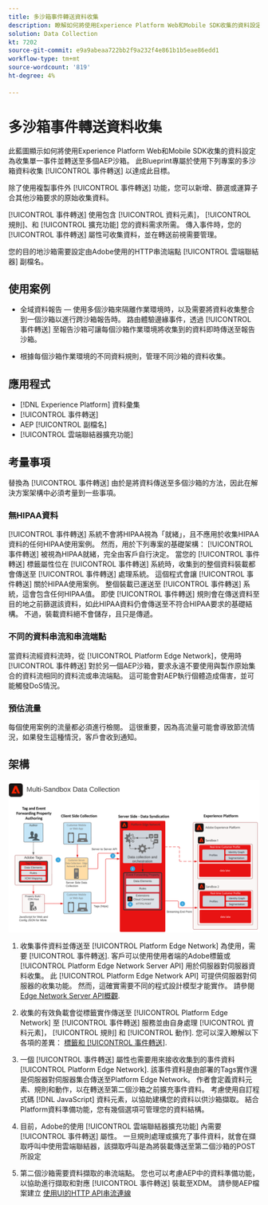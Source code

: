 ```yaml
---
title: 多沙箱事件轉送資料收集
description: 瞭解如何將使用Experience Platform Web和Mobile SDK收集的資料設定為收集單一事件並轉送至多個Experience Platform沙箱。
solution: Data Collection
kt: 7202
source-git-commit: e9a9abeaa722bb2f9a232f4e861b1b5eae86edd1
workflow-type: tm+mt
source-wordcount: '819'
ht-degree: 4%

---
```



# 多沙箱事件轉送資料收集

此藍圖顯示如何將使用Experience Platform Web和Mobile SDK收集的資料設定為收集單一事件並轉送至多個AEP沙箱。 此Blueprint專屬於使用下列專案的多沙箱資料收集 [!UICONTROL 事件轉送] 以達成此目標。

除了使用複製事件外 [!UICONTROL 事件轉送] 功能，您可以新增、篩選或運算子合其他沙箱要求的原始收集資料。

[!UICONTROL 事件轉送] 使用包含 [!UICONTROL 資料元素]， [!UICONTROL 規則]、和 [!UICONTROL 擴充功能] 您的資料需求所需。 傳入事件時，您的 [!UICONTROL 事件轉送] 屬性可收集資料，並在轉送前視需要管理。

您的目的地沙箱需要設定由Adobe使用的HTTP串流端點 [!UICONTROL 雲端聯結器] 副檔名。

## 使用案例

* 全域資料報告 — 使用多個沙箱來隔離作業環境時，以及需要將資料收集整合到一個沙箱以進行跨沙箱報告時。 路由體驗邊緣事件，透過 [!UICONTROL 事件轉送] 至報告沙箱可讓每個沙箱作業環境將收集到的資料即時傳送至報告沙箱。

* 根據每個沙箱作業環境的不同資料規則，管理不同沙箱的資料收集。

## 應用程式

* [!DNL Experience Platform] 資料彙集
* [!UICONTROL 事件轉送]
* AEP [!UICONTROL 副檔名]
* [!UICONTROL 雲端聯結器擴充功能]

## 考量事項

替換為 [!UICONTROL 事件轉送] 由於是將資料傳送至多個沙箱的方法，因此在解決方案架構中必須考量到一些事項。

### 無HIPAA資料

[!UICONTROL 事件轉送] 系統不會將HIPAA視為「就緒」，且不應用於收集HIPAA資料的任何HIPAA使用案例。 然而，用於下列專案的基礎架構： [!UICONTROL 事件轉送] 被視為HIPAA就緒，完全由客戶自行決定。 當您的 [!UICONTROL 事件轉送] 標籤屬性位在 [!UICONTROL 事件轉送] 系統時，收集到的整個資料裝載都會傳送至 [!UICONTROL 事件轉送] 處理系統。 這個程式會讓 [!UICONTROL 事件轉送] 關於HIPAA使用案例。 整個裝載已運送至 [!UICONTROL 事件轉送] 系統，這會包含任何HIPAA值。 即使 [!UICONTROL 事件轉送] 規則會在傳送資料至目的地之前篩選該資料，如此HIPAA資料仍會傳送至不符合HIPAA要求的基礎結構。 不過，裝載資料絕不會儲存，且只是傳遞。

### 不同的資料串流和串流端點

當資料流經資料流時，從 [!UICONTROL Platform Edge Network]，使用時 [!UICONTROL 事件轉送] 對於另一個AEP沙箱，要求永遠不要使用與製作原始集合的資料流相同的資料流或串流端點。 這可能會對AEP執行個體造成傷害，並可能觸發DoS情況。

### 預估流量

每個使用案例的流量都必須進行檢閱。 這很重要，因為高流量可能會導致節流情況，如果發生這種情況，客戶會收到通知。

## 架構

![多沙箱 [!UICONTROL 事件轉送]](assets/multi-sandbox-data-collection.png)

1. 收集事件資料並傳送至 [!UICONTROL Platform Edge Network] 為使用，需要 [!UICONTROL 事件轉送]. 客戶可以使用使用者端的Adobe標籤或 [!UICONTROL Platform Edge Network Server API] 用於伺服器對伺服器資料收集。 此 [!UICONTROL Platform Edge Network API] 可提供伺服器對伺服器的收集功能。 然而，這確實需要不同的程式設計模型才能實作。 請參閱 [Edge Network Server API概觀](https://experienceleague.adobe.com/docs/experience-platform/edge-network-server-api/overview.html?lang=en).

1. 收集的有效負載會從標籤實作傳送至 [!UICONTROL Platform Edge Network] 至 [!UICONTROL 事件轉送] 服務並由自身處理 [!UICONTROL 資料元素]， [!UICONTROL 規則] 和 [!UICONTROL 動作]. 您可以深入瞭解以下各項的差異： [標籤和 [!UICONTROL 事件轉送]](https://experienceleague.adobe.com/docs/experience-platform/tags/event-forwarding/overview.html?lang=en#differences-from-tags).

1. 一個 [!UICONTROL 事件轉送] 屬性也需要用來接收收集到的事件資料 [!UICONTROL Platform Edge Network]. 該事件資料是由部署的Tags實作還是伺服器對伺服器集合傳送至Platform Edge Network。 作者會定義資料元素、規則和動作，以在轉送至第二個沙箱之前擴充事件資料。 考慮使用自訂程式碼 [!DNL JavaScript] 資料元素，以協助建構您的資料以供沙箱擷取。 結合Platform資料準備功能，您有幾個選項可管理您的資料結構。

1. 目前，Adobe的使用 [!UICONTROL 雲端聯結器擴充功能] 內需要 [!UICONTROL 事件轉送] 屬性。 一旦規則處理或擴充了事件資料，就會在擷取呼叫中使用雲端聯結器，該擷取呼叫是為將裝載傳送至第二個沙箱的POST所設定

1. 第二個沙箱需要資料擷取的串流端點。 您也可以考慮AEP中的資料準備功能，以協助進行擷取和對應 [!UICONTROL 事件轉送] 裝載至XDM。 請參閱AEP檔案建立 [使用UI的HTTP API串流連線](https://experienceleague.adobe.com/docs/experience-platform/sources/ui-tutorials/create/streaming/http.html?lang=zh-Hant)
